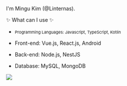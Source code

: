 I'm Mingu Kim (@Linternas).

✨ What can I use ✨

<ul>
  <li>
    <p style="font-size: 11px">Programming Languages: Javascript, TypeScript, Kotlin</p>
  </li>
  <li>
    <p>Front-end: Vue.js, React.js, Android</p>
  </li>
  <li>
    <p>Back-end: Node.js, NestJS</p>
  </li>
  <li>
    <p>Database: MySQL, MongoDB</p>
  </li>
</ul>

<div style="height: 20px;" />

<!-- <a href="https://github.com/anuraghazra/github-readme-stats">
  <img align="center" src="https://github-readme-stats.vercel.app/api/wakatime?username=Linternas" />
</a> -->

<a href="https://github.com/anuraghazra/github-readme-stats">
  <img align="center" src="https://github-readme-stats.vercel.app/api/top-langs/?username=Linternas&layout=compact" />
</a>



<!--
**Linternas/Linternas** is a ✨ _special_ ✨ repository because its `README.md` (this file) appears on your GitHub profile.

Here are some ideas to get you started:

- 🔭 I’m currently working on ...
- 🌱 I’m currently learning ...
- 👯 I’m looking to collaborate on ...
- 🤔 I’m looking for help with ...
- 💬 Ask me about ...
- 📫 How to reach me: ...
- 😄 Pronouns: ...
- ⚡ Fun fact: ...
-->
